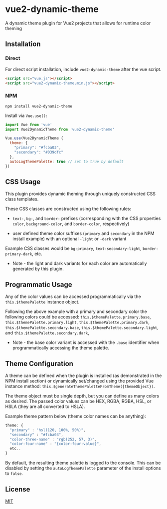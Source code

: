 # vue2-dynamic-theme

A dynamic theme plugin for Vue2 projects that allows for runtime color theming

## Installation

### Direct

For direct script installation, include `vue2-dynamic-theme` after the vue script.

```html
<script src="vue.js"></script>
<script src="vue2-dynamic-theme.min.js"></script>
```

### NPM

```
npm install vue2-dynamic-theme
```

Install via `Vue.use()`:

```js
import Vue from 'vue'
import Vue2DynamicTheme from 'vue2-dynamic-theme'

Vue.use(Vue2DynamicTheme {
  theme: {
    "primary": "#fcba03",
    "secondary": "#039dfc"
  },
  autoLogThemePalette: true // set to true by default
})
```

## CSS Usage

This plugin provides dynamic theming through uniquely constructed CSS class templates.

These CSS classes are constructed using the following rules:

- `text-`, `bg-`, and `border-` prefixes (corresponding with the CSS properties `color`, `background-color`, and `border-color`, respectively) 

- user defined theme color suffixes (`primary` and `secondary` in the NPM install example) with an optional `-light` or `-dark` variant

Example CSS classes would be `bg-primary`, `text-secondary-light`, `border-primary-dark`, etc.

* Note - the light and dark variants for each color are automatically generated by this plugin.

## Programmatic Usage

Any of the color values can be accessed programmatically via the `this.$themePalette` instance object. 

Following the above example with a primary and secondary color the following colors could be accessed: `this.$themePalette.primary.base`, `this.$themePalette.primary.light`, `this.$themePalette.primary.dark`, `this.$themePalette.secondary.base`, `this.$themePalette.secondary.light`, and `this.$themePalette.secondary.dark`,

* Note - the base color variant is accessed with the `.base` identifier when programmatically accessing the theme palette.


## Theme Configuration

A theme can be defined when the plugin is installed (as demonstrated in the NPM install section) or dynamically set/changed using the provided Vue instance method: `this.$generateThemePaletteFromTheme({themeObject})`. 

The theme object must be single depth, but you can define as many colors as desired. The passed color values can be HEX, RGBA, RGBA, HSL, or HSLA (they are all converted to HSLA). 

Example theme pattern below (theme color names can be anything):

```js
theme: {
  "primary" : "hsl(120, 100%, 50%)",
  "secondary" : "#fcba03",
  "color-three-name" : "rgb(252, 57, 3)",
  "color-four-name" : "{color-four-value}",
  etc..
}
```

By default, the resulting theme palette is logged to the console. This can be disabled by setting the `autoLogThemePalette` parameter of the install options to `false`.


## License

[MIT](http://opensource.org/licenses/MIT)


